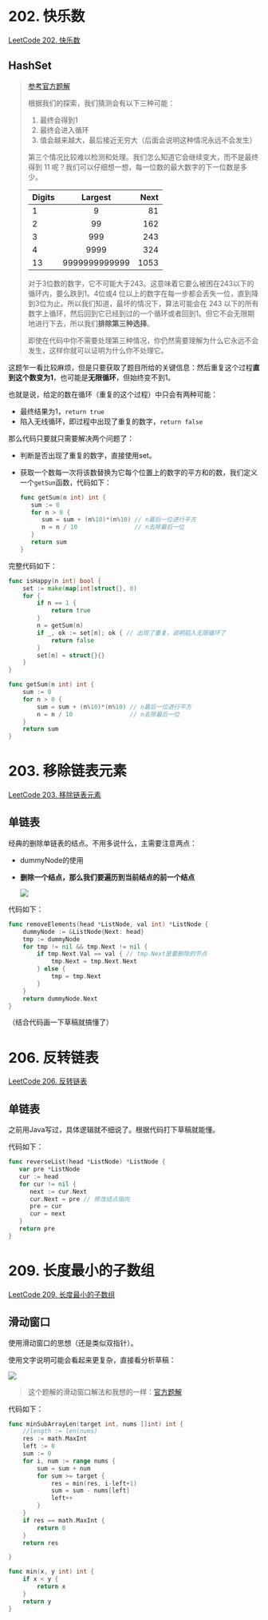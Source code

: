 # 202. 快乐数

[LeetCode 202. 快乐数](https://leetcode.cn/problems/happy-number/)

## HashSet

> [参考官方题解](https://leetcode.cn/problems/happy-number/solution/kuai-le-shu-by-leetcode-solution/)
>
> 根据我们的探索，我们猜测会有以下三种可能：
>
> 1. 最终会得到1
> 2. 最终会进入循环
> 3. 值会越来越大，最后接近无穷大（后面会说明这种情况永远不会发生）
>
> 第三个情况比较难以检测和处理。我们怎么知道它会继续变大，而不是最终得到 11 呢？我们可以仔细想一想，每一位数的最大数字的下一位数是多少。
>
> | Digits |    Largest    | Next |
> | ------ | :-----------: | ---: |
> | 1      |       9       |   81 |
> | 2      |      99       |  162 |
> | 3      |      999      |  243 |
> | 4      |     9999      |  324 |
> | 13     | 9999999999999 | 1053 |
>
> 对于3位数的数字，它不可能大于243。这意味着它要么被困在243以下的循环内，要么跌到1。4位或4 位以上的数字在每一步都会丢失一位，直到降到3位为止。所以我们知道，最坏的情况下，算法可能会在 243 以下的所有数字上循环，然后回到它已经到过的一个循环或者回到1。但它不会无限期地进行下去，所以我们**排除第三种选择**。
>
> 即使在代码中你不需要处理第三种情况，你仍然需要理解为什么它永远不会发生，这样你就可以证明为什么你不处理它。
>

这题乍一看比较麻烦，但是只要获取了题目所给的关键信息：然后重复这个过程**直到这个数变为1**，也可能是**无限循环**，但始终变不到1。

也就是说，给定的数在循环（重复的这个过程）中只会有两种可能：

- 最终结果为1，`return true`
- 陷入无线循环，即过程中出现了重复的数字，`return false`

那么代码只要就只需要解决两个问题了：

- 判断是否出现了重复的数字，直接使用set。

- 获取一个数每一次将该数替换为它每个位置上的数字的平方和的数，我们定义一个`getSun`函数，代码如下：

  ```go
  func getSum(n int) int {
     sum := 0
     for n > 0 {
        sum = sum + (n%10)*(n%10) // n最后一位进行平方
        n = n / 10                // n去除最后一位
     }
     return sum
  }
  ```

完整代码如下：

```go
func isHappy(n int) bool {
	set := make(map[int]struct{}, 0)
	for {
		if n == 1 {
			return true
		}
		n = getSum(n)
		if _, ok := set[n]; ok { // 出现了重复，说明陷入无限循环了
			return false
		}
		set[n] = struct{}{}
	}
}

func getSum(n int) int {
	sum := 0
	for n > 0 {
		sum = sum + (n%10)*(n%10) // n最后一位进行平方
		n = n / 10                // n去除最后一位
	}
	return sum
}
```



# 203. 移除链表元素

[LeetCode 203. 移除链表元素](https://leetcode.cn/problems/remove-linked-list-elements/)

## 单链表

经典的删除单链表的结点。不用多说什么，主需要注意两点：

- dummyNode的使用

- **删除一个结点，那么我们要遍历到当前结点的前一个结点**

  ![](https://img-qingbo.oss-cn-beijing.aliyuncs.com/img/20221011202655.jpg)

代码如下：

```go
func removeElements(head *ListNode, val int) *ListNode {
	dummyNode := &ListNode{Next: head}
	tmp := dummyNode
	for tmp != nil && tmp.Next != nil {
		if tmp.Next.Val == val { // tmp.Next是要删除的节点
			tmp.Next = tmp.Next.Next
		} else {
			tmp = tmp.Next
		}
	}
	return dummyNode.Next
}
```

（结合代码画一下草稿就搞懂了）



# 206. 反转链表

[LeetCode 206. 反转链表](https://leetcode.cn/problems/reverse-linked-list/)

## 单链表

之前用Java写过，具体逻辑就不细说了。根据代码打下草稿就能懂。

代码如下：

```go
func reverseList(head *ListNode) *ListNode {
   var pre *ListNode
   cur := head
   for cur != nil {
      next := cur.Next
      cur.Next = pre // 修改结点指向
      pre = cur
      cur = next
   }
   return pre
}
```



# 209. 长度最小的子数组

[LeetCode 209. 长度最小的子数组](https://leetcode.cn/problems/minimum-size-subarray-sum/)

## 滑动窗口

使用滑动窗口的思想（还是类似双指针）。

使用文字说明可能会看起来更复杂，直接看分析草稿：

![](https://img-qingbo.oss-cn-beijing.aliyuncs.com/img/20220825160551.jpg)

> 这个题解的滑动窗口解法和我想的一样：[官方题解](https://leetcode.cn/problems/minimum-size-subarray-sum/solution/chang-du-zui-xiao-de-zi-shu-zu-by-leetcode-solutio/)

代码如下：

```go
func minSubArrayLen(target int, nums []int) int {
	//length := len(nums)
	res := math.MaxInt
	left := 0
	sum := 0
	for i, num := range nums {
		sum = sum + num
		for sum >= target {
			res = min(res, i-left+1)
			sum = sum - nums[left]
			left++
		}
	}
	if res == math.MaxInt {
		return 0
	}
	return res

}

func min(x, y int) int {
	if x < y {
		return x
	}
	return y
}
```





















